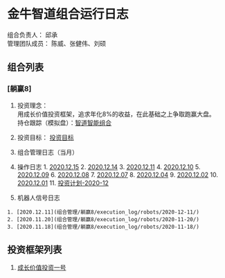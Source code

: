 # 金牛智道组合运行日志
组合负责人： 邱承  
管理团队成员： 陈威、张健伟、刘硕

## 组合列表
### [躺赢8]
1. 投资理念：  
用成长价值投资框架，追求年化8%的收益，在此基础之上争取跑赢大盘。  
持仓跟踪（模拟盘）：[智道智能组合](https://houguan.jinniuai.com/?code=i3bOF_#/)  
2. 投资目标：
[投资目标](组合管理/躺赢8/target.md)  
3. 组合管理日志（当月）
  1. 操作日志
    1. [2020.12.15](组合管理/躺赢8/execution_log/operations/2020-12-15.md)
    2. [2020.12.14](组合管理/躺赢8/execution_log/operations/2020-12-14.md)
    3. [2020.12.11](组合管理/躺赢8/execution_log/operations/2020-12-11.md)
    4. [2020.12.10](组合管理/躺赢8/execution_log/operations/2020-12-10.md)
    5. [2020.12.09](组合管理/躺赢8/execution_log/operations/2020-12-09.md)
    6. [2020.12.08](组合管理/躺赢8/execution_log/operations/2020-12-08.md)
    7. [2020.12.07](组合管理/躺赢8/execution_log/operations/2020-12-07/)
    8. [2020.12.04](组合管理/躺赢8/execution_log/operations/2020-12-04/)
    9. [2020.12.02](组合管理/躺赢8/execution_log/operations/2020-12-02/)
    10. [2020.12.01](组合管理/躺赢8/execution_log/operations/2020-12-01/)
    11. [投资计划-2020-12](组合管理/躺赢8/execution_log/operations/2020-12-投资计划.md)
    
  2. 机器人信号日志
  
    1. [2020.12.11](组合管理/躺赢8/execution_log/robots/2020-12-11/)
    2. [2020.11.20](组合管理/躺赢8/execution_log/robots/2020-11-20/)
    3. [2020.11.18](组合管理/躺赢8/execution_log/robots/2020-11-18/)
  

## 投资框架列表

1. [成长价值投资一号](投资框架/成长价值投资一号/framework)

